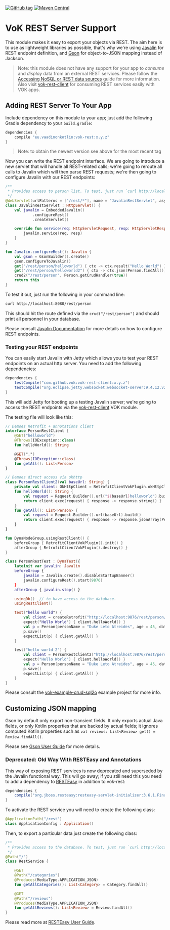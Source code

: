 [![GitHub tag](https://img.shields.io/github/tag/mvysny/vaadin-on-kotlin.svg)](https://github.com/mvysny/vaadin-on-kotlin/tags)
[![Maven Central](https://maven-badges.herokuapp.com/maven-central/eu.vaadinonkotlin/vok-rest/badge.svg)](https://maven-badges.herokuapp.com/maven-central/eu.vaadinonkotlin/vok-rest)

# VoK REST Server Support

This module makes it easy to export your objects via REST. The aim here is to use as lightweight libraries as possible,
that's why we're using [Javalin](https://javalin.io/) for REST endpoint definition, and [Gson](https://github.com/google/gson) for object-to-JSON mapping instead of
Jackson.

> Note: this module does not have any support for your app to *consume* and *display* data from an external REST services.
Please follow the [Accessing NoSQL or REST data sources](http://www.vaadinonkotlin.eu/nosql_rest_datasources.html) guide for more information.
Also visit [vok-rest-client](../vok-rest-client) for consuming REST services easily with VOK apps.

## Adding REST Server To Your App

Include dependency on this module to your app; just add the following Gradle dependency to your `build.gradle`:

```groovy
dependencies {
    compile "eu.vaadinonkotlin:vok-rest:x.y.z"
}
```

> Note: to obtain the newest version see above for the most recent tag

Now you can write the REST endpoint interface. We are going to introduce a new servlet that will handle all REST-related calls;
we're going to reroute all calls to Javalin which will then parse REST requests; we're then going to configure Javalin with our REST
endpoints:

```kotlin
/**
 * Provides access to person list. To test, just run `curl http://localhost:8080/rest/person`
 */
@WebServlet(urlPatterns = ["/rest/*"], name = "JavalinRestServlet", asyncSupported = false)
class JavalinRestServlet : HttpServlet() {
    val javalin = EmbeddedJavalin()
            .configureRest()
            .createServlet()

    override fun service(req: HttpServletRequest, resp: HttpServletResponse) {
        javalin.service(req, resp)
    }
}

fun Javalin.configureRest(): Javalin {
    val gson = GsonBuilder().create()
    gson.configureToJavalin()
    get("/rest/person/helloworld") { ctx -> ctx.result("Hello World") }
    get("/rest/person/helloworld2") { ctx -> ctx.json(Person.findAll()) }  // uses Gson
    crud2("/rest/person", Person.getCrudHandler(true))
    return this
}
```

To test it out, just run the following in your command line:

```bash
curl http://localhost:8080/rest/person
```

This should hit the route defined via the `crud("/rest/person")` and should print all personnel in your database.

Please consult [Javalin Documentation](https://javalin.io/documentation) for more details on how to configure REST endpoints.

### Testing your REST endpoints

You can easily start Javalin with Jetty which allows you to test your REST endpoints on an actual http server. You need to add the following dependencies:

```gradle
dependencies {
    testCompile("com.github.vok:vok-rest-client:x.y.z")
    testCompile("org.eclipse.jetty.websocket:websocket-server:9.4.12.v20180830")
}
```

This will add Jetty for booting up a testing Javalin server; we're going to access the REST endpoints via the [vok-rest-client](../vok-rest-client) VOK module.

The testing file will look like this:

```kotlin
// Demoes Retrofit + annotations client
interface PersonRestClient {
    @GET("helloworld")
    @Throws(IOException::class)
    fun helloWorld(): String

    @GET(".")
    @Throws(IOException::class)
    fun getAll(): List<Person>
}

// Demoes direct access via okhttp
class PersonRestClient2(val baseUrl: String) {
    private val client: OkHttpClient = RetrofitClientVokPlugin.okHttpClient!!
    fun helloWorld(): String {
        val request = Request.Builder().url("${baseUrl}helloworld").build()
        return client.exec(request) { response -> response.string() }
    }
    fun getAll(): List<Person> {
        val request = Request.Builder().url(baseUrl).build()
        return client.exec(request) { response -> response.jsonArray(Person::class.java) }
    }
}

fun DynaNodeGroup.usingRestClient() {
    beforeGroup { RetrofitClientVokPlugin().init() }
    afterGroup { RetrofitClientVokPlugin().destroy() }
}

class PersonRestTest : DynaTest({
    lateinit var javalin: Javalin
    beforeGroup {
        javalin = Javalin.create().disableStartupBanner()
        javalin.configureRest().start(9876)
    }
    afterGroup { javalin.stop() }

    usingDb()  // to have access to the database.
    usingRestClient()

    test("hello world") {
        val client = createRetrofit("http://localhost:9876/rest/person/").create(PersonRestClient::class.java)
        expect("Hello World") { client.helloWorld() }
        val p = Person(personName = "Duke Leto Atreides", age = 45, dateOfBirth = LocalDate.of(1980, 5, 1), maritalStatus = MaritalStatus.Single, alive = false)
        p.save()
        expectList(p) { client.getAll() }
    }

    test("hello world 2") {
        val client = PersonRestClient2("http://localhost:9876/rest/person/")
        expect("Hello World") { client.helloWorld() }
        val p = Person(personName = "Duke Leto Atreides", age = 45, dateOfBirth = LocalDate.of(1980, 5, 1), maritalStatus = MaritalStatus.Single, alive = false)
        p.save()
        expectList(p) { client.getAll() }
    }
}
```

Please consult the [vok-example-crud-sql2o](../vok-example-crud-sql2o) example project for more info.

## Customizing JSON mapping

Gson by default only export non-transient fields. It only exports actual Java fields, or only Kotlin properties that are backed by actual fields;
it ignores computed Kotlin properties such as `val reviews: List<Review> get() = Review.findAll()`.

Please see [Gson User Guide](https://github.com/google/gson/blob/master/UserGuide.md) for more details.

### Deprecated: Old Way With RESTEasy and Annotations

This way of exposing REST services is now deprecated and superseded by the Javalin functional way. This will go away; if you still need this you need to add a dependency
to [RESTEasy](http://resteasy.jboss.org/) in addition to vok-rest:

```groovy
dependencies {
    compile("org.jboss.resteasy:resteasy-servlet-initializer:3.6.1.Final")
}
```

To activate the REST service you will need to create the following class:

```kotlin
@ApplicationPath("/rest")
class ApplicationConfig : Application()
```

Then, to export a particular data just create the following class:

```kotlin
/**
 * Provides access to the database. To test, just run `curl http://localhost:8080/rest/categories`
 */
@Path("/")
class RestService {

    @GET
    @Path("/categories")
    @Produces(MediaType.APPLICATION_JSON)
    fun getAllCategories(): List<Category> = Category.findAll()

    @GET
    @Path("/reviews")
    @Produces(MediaType.APPLICATION_JSON)
    fun getAllReviews(): List<Review> = Review.findAll()
}
```

Please read more at [RESTEasy User Guide](http://docs.jboss.org/resteasy/docs/3.5.0.Final/userguide/html/Using_Path.html).
